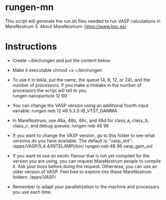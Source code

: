 # rungen-mn
This script will generate the run.sh files needed to run VASP calculations in MareNostrum 3. 
About MareNostrum: https://www.bsc.es/

# Instructions 

* Create ~/bin/rungen and put the content below 

* Make it executable 
 chmod +x ~/bin/rungen

* To use it in tekla, put the name, the queue (4, 8, 12, or 24), and the number of processors. If you make a mistake in the number of processors the script will tell to you.  
 rungen nanoparticle 12 60 

* You can change the VASP version using an additional fourth input variable: 
 rungen neb 12 48 5.3.5-IB_VTST_GAMMA

* In MareNostrum, use 48a, 48b, 48c, and 48d for class_a, class_b, class_c, and debug queues: 
 rungen neb 48 96 

* If you want to change the VASP version, go to this folder to see what versions do you have available. The default is ''vasp_std'': 
 /apps/VASP/5.4.4/INTEL/IMPI/bin/ 
 rungen neb 48 96 vasp_gam_sol

* If you want to use an exotic flavour that is not yet compiled for the version you are using, you can request MareNostrum people to compile it. Ask your boss before doing the request. Otherwise, you can use an older version of VASP. Feel free to explore into these MareNostrum folders: 
 /apps/VASP/

* Remember to adapt your parallelization to the machine and processors you use each time.
